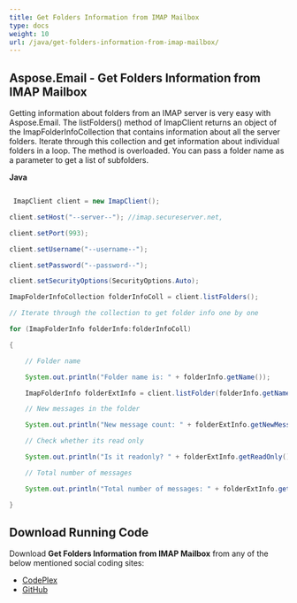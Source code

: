 ```yaml
---
title: Get Folders Information from IMAP Mailbox
type: docs
weight: 10
url: /java/get-folders-information-from-imap-mailbox/
---
```


## **Aspose.Email - Get Folders Information from IMAP Mailbox**
Getting information about folders from an IMAP server is very easy with Aspose.Email. The listFolders() method of ImapClient returns an object of the ImapFolderInfoCollection that contains information about all the server folders. Iterate through this collection and get information about individual folders in a loop. The method is overloaded. You can pass a folder name as a parameter to get a list of subfolders.

**Java**

``` java

 ImapClient client = new ImapClient();

client.setHost("--server--"); //imap.secureserver.net,

client.setPort(993);

client.setUsername("--username--");

client.setPassword("--password--");

client.setSecurityOptions(SecurityOptions.Auto);

ImapFolderInfoCollection folderInfoColl = client.listFolders();

// Iterate through the collection to get folder info one by one

for (ImapFolderInfo folderInfo:folderInfoColl)

{

	// Folder name

	System.out.println("Folder name is: " + folderInfo.getName());

	ImapFolderInfo folderExtInfo = client.listFolder(folderInfo.getName());

	// New messages in the folder

	System.out.println("New message count: " + folderExtInfo.getNewMessageCount());

	// Check whether its read only

	System.out.println("Is it readonly? " + folderExtInfo.getReadOnly());

	// Total number of messages

	System.out.println("Total number of messages: " + folderExtInfo.getTotalMessageCount());

}

```
## **Download Running Code**
Download **Get Folders Information from IMAP Mailbox** from any of the below mentioned social coding sites:

- [CodePlex](https://archive.codeplex.com/?p=asposeapachepoi)
- [GitHub](https://github.com/aspose-email/Aspose.Email-for-Java/releases)
